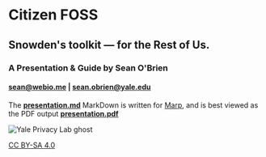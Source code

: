 # Citizen FOSS
## Snowden's toolkit — for the Rest of Us.
### A Presentation &amp; Guide by Sean O'Brien
#### sean@webio.me | sean.obrien@yale.edu

The [**presentation.md**](https://github.com/seandiggity/citizen-foss/raw/master/presentation.md) MarkDown is written for [Marp](https://yhatt.github.io/marp/), and is best viewed as the PDF output [**presentation.pdf**](https://github.com/seandiggity/citizen-foss/raw/master/presentation.pdf)

![Yale Privacy Lab ghost](https://github.com/seandiggity/yale-connect-calendar/raw/master/privacylab_ghost.png)

[CC BY-SA 4.0](http://creativecommons.org/licenses/by-sa/4.0/)

